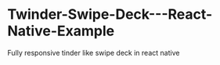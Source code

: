 # Twinder-Swipe-Deck---React-Native-Example
Fully responsive tinder like swipe deck in react native
